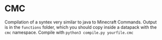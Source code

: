 # CMC
Compilation of a syntex very similar to java to Minecraft Commands. Output is in the `functions` folder, which you should copy inside a datapack with the `cmc` namespace. Compile with `python3 compile.py yourfile.cmc`

